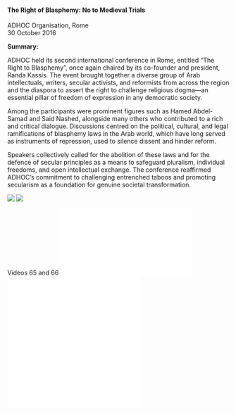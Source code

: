 <h4>The Right of Blasphemy: No to Medieval Trials</h4>

ADHOC Organisation, Rome  
30 October 2016

<b>Summary:</b>

ADHOC held its second international conference in Rome, entitled “The Right to Blasphemy”, once again chaired by its co-founder and president, Randa Kassis. The event brought together a diverse group of Arab intellectuals, writers, secular activists, and reformists from across the region and the diaspora to assert the right to challenge religious dogma—an essential pillar of freedom of expression in any democratic society.

Among the participants were prominent figures such as Hamed Abdel-Samad and Said Nashed, alongside many others who contributed to a rich and critical dialogue. Discussions centred on the political, cultural, and legal ramifications of blasphemy laws in the Arab world, which have long served as instruments of repression, used to silence dissent and hinder reform.

Speakers collectively called for the abolition of these laws and for the defence of secular principles as a means to safeguard pluralism, individual freedoms, and open intellectual exchange. The conference reaffirmed ADHOC’s commitment to challenging entrenched taboos and promoting secularism as a foundation for genuine societal transformation.


![](61.jpg)
![](62.JPG)

Videos 65 and 66
![](60.pdf)
![](63.pdf)  
![](64.pdf)  
<p></p>
